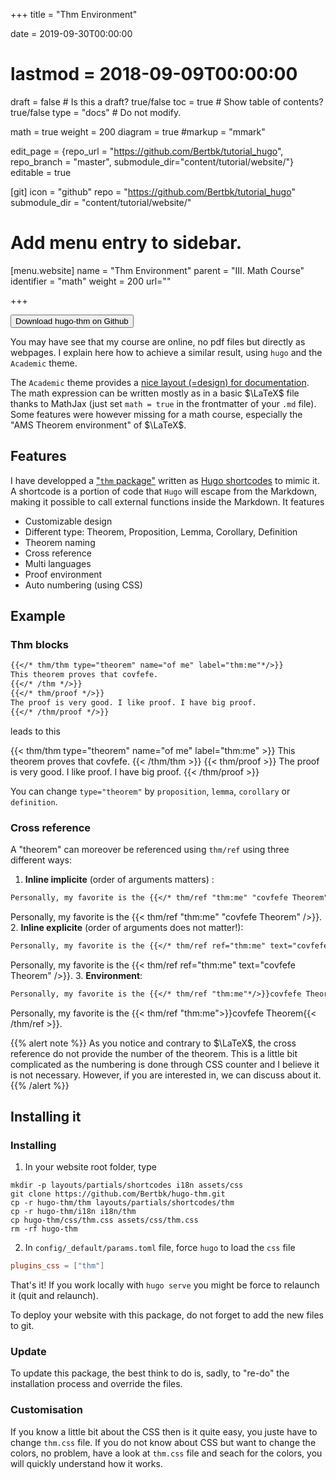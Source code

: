 +++
title = "Thm Environment"

date = 2019-09-30T00:00:00
# lastmod = 2018-09-09T00:00:00

draft = false  # Is this a draft? true/false
toc = true  # Show table of contents? true/false
type = "docs"  # Do not modify.

math = true
weight = 200
diagram = true
#markup = "mmark"

edit_page = {repo_url = "https://github.com/Bertbk/tutorial_hugo", repo_branch = "master", submodule_dir="content/tutorial/website/"}
editable = true

[git]
  icon = "github"
  repo = "https://github.com/Bertbk/tutorial_hugo"
  submodule_dir = "content/tutorial/website/"

# Add menu entry to sidebar.
[menu.website]
  name = "Thm Environment"
  parent = "III. Math Course"
  identifier = "math"
  weight = 200
  url=""

+++

<a href="https://github.com/Bertbk/hugo-thm"><button type="button" class="btn btn-outline-primary"><i class="fab fa-github"></i> Download hugo-thm on Github</button></a>


You may have see that my course are online, no pdf files but directly as webpages. I explain here how to achieve a similar result, using `hugo` and the `Academic` theme.

The `Academic` theme provides a [nice layout (=design) for documentation](https://sourcethemes.com/academic/docs/writing-markdown-latex/). The math expression can be written mostly as in a basic $\LaTeX$ file thanks to MathJax (just set `math = true` in the frontmatter of your `.md` file). Some features were however missing for a math course, especially the "AMS Theorem environment" of $\LaTeX$.

## Features

I have developped a ["`thm` package"](https://github.com/Bertbk/hugo-thm) written as [Hugo shortcodes](https://gohugo.io/content-management/shortcodes/#readout) to mimic it. A shortcode is a portion of code that `Hugo` will escape from the Markdown, making it possible to call external functions inside the Markdown. It features

- Customizable design
- Different type: Theorem, Proposition, Lemma, Corollary, Definition
- Theorem naming
- Cross reference
- Multi languages
- Proof environment
- Auto numbering (using CSS)

## Example

### Thm blocks

```md
{{</* thm/thm type="theorem" name="of me" label="thm:me"*/>}}
This theorem proves that covfefe.
{{</* /thm */>}}
{{</* thm/proof */>}}
The proof is very good. I like proof. I have big proof.
{{</* /thm/proof */>}}
```

leads to this

{{< thm/thm type="theorem" name="of me" label="thm:me" >}}
This theorem proves that covfefe.
{{< /thm/thm >}}
{{< thm/proof >}}
The proof is very good. I like proof. I have big proof.
{{< /thm/proof >}}

You can change `type="theorem"` by `proposition`, `lemma`, `corollary` or `definition`.

### Cross reference

A "theorem" can moreover be referenced using `thm/ref` using three different ways:

1. **Inline implicite** (order of arguments matters) :
  ```md
  Personally, my favorite is the {{</* thm/ref "thm:me" "covfefe Theorem" /*/>}}.
  ```
  Personally, my favorite is the {{< thm/ref "thm:me" "covfefe Theorem" />}}.
2. **Inline explicite**  (order of arguments does not matter!):
  ```md
  Personally, my favorite is the {{</* thm/ref ref="thm:me" text="covfefe Theorem" /*/>}}.
  ```
  Personally, my favorite is the {{< thm/ref ref="thm:me" text="covfefe Theorem" />}}.
3. **Environment**:
  ```md
  Personally, my favorite is the {{</* thm/ref "thm:me"*/>}}covfefe Theorem{{</* /thm/ref */>}}.
  ```
  Personally, my favorite is the {{< thm/ref "thm:me">}}covfefe Theorem{{< /thm/ref >}}.

{{% alert note %}}
As you notice and contrary to $\LaTeX$, the cross reference do not provide the number of the theorem. This is a little bit complicated as the numbering is done through CSS counter and I believe it is not necessary. However, if you are interested in, we can discuss about it. 
{{% /alert %}}

## Installing it

### Installing

1. In your website root folder, type
  ```
  mkdir -p layouts/partials/shortcodes i18n assets/css
  git clone https://github.com/Bertbk/hugo-thm.git
  cp -r hugo-thm/thm layouts/partials/shortcodes/thm
  cp -r hugo-thm/i18n i18n/thm
  cp hugo-thm/css/thm.css assets/css/thm.css
  rm -rf hugo-thm
  ```
2. In `config/_default/params.toml` file, force `hugo` to load the `css` file
  ```toml
  plugins_css = ["thm"]
  ```


That's it! If you work locally with `hugo serve` you might be force to relaunch it (quit and relaunch).

To deploy your website with this package, do not forget to add the new files to git.

### Update

To update this package, the best think to do is, sadly, to "re-do" the installation process and override the files.

### Customisation

If you know a little bit about the CSS then is it quite easy, you juste have to change `thm.css` file. If you do not know about CSS but want to change the colors, no problem, have a look at `thm.css` file and seach for the colors, you will quickly understand how it works.